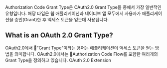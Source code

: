 Authorization Code Grant Type은 OAuth2.0 Grant Type들 중에서 가장 일반적인 유형입니다. 해당 타입은 웹 애플리케이션과 네이티브 앱 모두에서 사용자가 애플리케이션을 승인(Grant)한 후 액세스 토큰을 얻는데 사용됩니다.

## What is an OAuth 2.0 Grant Type?
OAuth2.0에서 "Grant Type"이라는 용어는 애플리케이션이 액세스 토큰을 얻는 방법을 의미합니다. OAuth2.0에서는 Authorization Code Flow를 포함한 여러개의 Grant Type을 정의하고 있습니다.  OAuth 2.0 Extension
